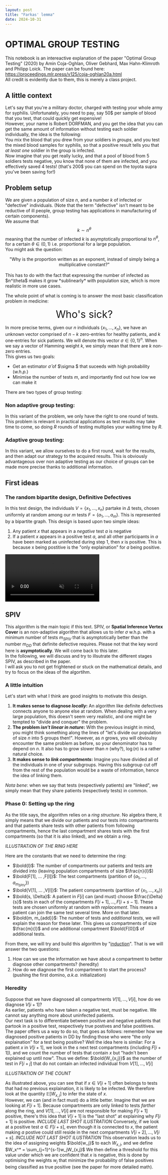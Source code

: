```yaml
---
layout: post
title: "Farkas' lemma"
date: 2024-10-31
---
```


# OPTIMAL GROUP TESTING

This notebook is an intereactive explanation of the paper "Optimal Group Testing" (2020) by Amin Coja-Oghlan, Oliver Gebhard, Max Hahn-Klimroth and Philipp Loick. The paper can be found here: https://proceedings.mlr.press/v125/coja-oghlan20a.html \
All credit is evidently due to them, this is merely a class project.

## A little context
Let's say that you're a military doctor, charged with testing your whole army for syphilis. Unfortunately, you need to pay, say 50\$ per sample of blood that you test, that could quickly get expensive!\
However, your name is Robert DORFMAN, and you get the idea that you can get the same amount of information without testing each soldier individually, the idea is the following:\
You mix the blood that you drew from your soldiers in *groups*, and you test the mixed blood samples for syphilis, so that a positive result tells you that *at least one* soldier in the group is infected.\
Now imagine that you get really lucky, and that a pool of blood from 5 soldiers tests negative, you know that none of them are infected, and you effectively saved 4 tests! (that's 200$ you can spend on the toyota supra you've been saving for!)

## Problem setup

We are given a population of size $n$, and a number $k$ of infected or "defective" individuals. (Note that the term "defective" isn't meant to be reductive of ill people, group testing has applications in manufacturing of certain components).\
We assume that
$$k \sim n^\theta$$
meaning that the number of infected $k$ is asymptotically proportional to $n^\theta$, for a certain $\theta \in (0,1)$ i.e. proportional for a large population.\
You might ask the question:

<center>"Why is the proportion written as an exponent, instead of simply being a multiplicative constant?"</center>

<br>
This has to do with the fact that expressing the number of infected as $n^\theta$ makes it grow *sublinearly* with population size, which is more realistic in more use cases.

The whole point of what is coming is to answer the most basic classification problem in medicine:
<center><font size="6"> Who's sick? </font></center>

In more precise terms, given our $n$ individuals $\{x_1,..., x_n \}$, we have an unknown vector comprised of $n-k$ zero-entries for healthy patients, and $k$ one-entries for sick patients. We will denote this vector $\sigma \in \{0,1\}^n$. When we say a vector of Hamming weight $k$, we simply mean that there are $k$ non-zero entries.\
This gives us two goals:
- Get an estimator $\hat{\sigma}$ of $\sigma $ that suceeds with high probability (*w.h.p.*)
- Minimise the number of tests $m$, and importantly find out how low we can make it

There are two types of group testing:

### Non adaptive group testing:
In this variant of the problem, we only have the right to one round of tests. This problem is relevant in practical applications as test results may take time to come, so doing $R$ rounds of testing multiplies your waiting time by $R$.

### Adaptive group testing:
In this variant, we allow ourselves to do a first round, wait for the results, and then adapt our strategy to the acquired results. This is obviously advantageous over non adaptive testing as our choice of groups can be made more precise thanks to additional information.

## First ideas

### The random bipartite design, Definitive Defectives
In this test design, the individuals $V = \{x_1, ..., x_n\}$ partake in $\Delta$ tests, chosen uniformly at random among our $m$ tests $F = \{a_1, ..., a_m\}$. This is represented by a bipartite graph. This design is based upon two simple ideas:
1. Any patient $x$ that appears in a *negative* test $a$ is negative
2. If a patient $x$ appears in a positive test $a$, and all other participants in $a$ have been marked as uninfected during step 1, then $x$ is positive. This is because x being postitive is the "only explaination" for $a$ being positive.


<div class="video-container">
    <video src="assets/SPIV/output.mp4" controls autoplay muted loop playsinline></video>
</div>

## SPIV

This algorithm is the main topic if this text. SPIV, or **Spatial Inference Vertex Cover** is an non-adaptive algorithm that allows us to infer $\sigma$ w.h.p. with a minimum number of tests $m_{SPIV}$ that is asymptotically better than the number $m_{DD}$ that definite defective requires. Please not that the key word here is **asymptotically**. We will come back to this later.\
In the following, we will discuss and try to illsutrate the different stages SPIV, as described in the paper.\
I will ask you to not get frightened or stuck on the mathematical details, and try to focus on the ideas of the algortihm.
### A little intuition
Let's start with what I think are good insights to motivate this design.
1. **It makes sense to diagnose _locally_:** An algorithm like definite defectives connects anyone to anyone else at random. When dealing with a very large population, this doesn't seem very realistic, and one might be tempted to "divide and conquer" the problem.
2. **The problem _isn't linear in nature_:** With the previous insight in mind, you might think something along the lines of "let's divide our population of size $n$ into 5 groups then!". However, as $n$ grows, you will obvioulsy encounter the same problem as before, so your denominator has to depend on $n$. It also has to grow slower than $n$ (why?), $\log(n)$ is a rather natural choice.
3. **It makes sense to _link compartments_:** Imagine you have divided all of the individuals in one of your subgroups. Having this subgroup cut off from the rest of the population would be a waste of information, hence the idea of linking them.

*Nota bene*: when we say that tests (respectively patients) are "linked", we simply mean that they share patients (respectively tests) in common. 

### Phase 0: Setting up the ring
As the title says, the algorithm relies on a *ring structure*. No algebra there, it simply means that we divide our patients and our tests into compartments and that patients share tests with other patients from following compartments, hence the last compartment shares tests with the first compartments (so that it is also linked), and we obtain a ring.

_ILLUSTRATiON OF THE RING HERE_

Here are the constants that we need to determine the ring:
* $\bold{l}$: The number of compartments our patients and tests are divided into (leaving population compartments of size $\frac{n}{l}$)
* $\bold{F[1], ... ,F[l]}$: The test compartments (partition of $\{a_1, ... , a_{m_{SPIV}}\}$)
* $\bold{V[1], ... ,V[l]}$: The patient compartments (partition of $\{x_1, ... , x_{n}\}$)
* $\bold{s, \Delta}$: A patient in $F[i]$  can (and must) choose $\frac{\Delta}{s}$ tests in each of the compartments $F[i+1], ..., F[i+s-1]$. These tests are chosen uniformly at random *with replacement*. This means a patient can join the same test several time. More on that later.
* $\bold{m, m_{add}}$: The number of tests and *additional tests*, we will explain the reason for these later. This gives us compartments of size $\frac{m}{l}$ and one additional compartment $\bold{F[0]}$ of additional tests.

From there, we will try and build this algorithm by "[induction](https://en.m.wikipedia.org/wiki/Mathematical_induction)". That is we will answer the two questions:
1. How can we use the information we have about a compartment to better diagnose other compartments? (heredity)
2. How do we diagnose the first compartment to start the process? (pushing the first domino, *a.k.a.* initialization)


### Heredity
Suppose that we have diagnosed all compartments $V[1], ..., V[i]$, how do we diagnose $V[i+1]$?\
As earlier, patients who have taken a negative test, must be negative. We cannot say anything more about uninfected patients.\
Our next task is to differentiate between positive and negative patients that partook in a positive test, respectively true postives and false postitives. The paper offers us a way to do so, that goes as follows: remember how we diagnosed positive patients in DD by finding those who were "the only explaination" for a test being positive? Well the idea here is similar: For a patient $x$ in $V[i+1]$, we look in the $s$ next test compartments (including $F[i+1]$), and we count the number of tests that contain $x$ but "hadn't been explained up until now".
Thus we define: $\bold{W_{x,j}}$ as the number of test in $F[i+j]$ that do not contain an infected individual from $V[1], ..., V[i]$

_ILLUSTRATION OF THE COUNT_

As illustrated above, you can see that if $x \in V[i+1]$ often belongs to tests that had no previous explaination, it is likely to be infected. We therefore look at the quantity $\mathbb{E}[W_{x,j}]$ to infer the state of $x$.\
However, we can (and in fact must) do a little better. Imagine that we are looking at $F[i+1]$. Because compartments are only linked to tests *farther* along the ring, and $V[1], ..., V[i]$ are not responsible for making $F[i+1]$ positive,  there's this idea that $V[i+1]$ is the "last shot" at explaining why $F[i+1]$ is positive.
_INCLUDE LAST SHOT ILUSTRATION_
Conversely, if we look at a positive test $a \in F[i+s]$, even though it is connected to $x$, the patient making $a$ postive could still reside in the next compartments $V[i+2], ..., V[i+s]$.
_INCLUDE NOT LAST SHOT ILUSTRATION_
This observation leads us to the idea of assigning weights $\bold{w_j}$ to each $W_{x,j}$, and we define $W_x^* = \sum_{j=1}^{s-1}w_jW_{x,j}$ We then define a threshold for this value under which we are confident that $x$ is negative, this is done by optimising the weights $w_j$ that minimize the probability of false positives being classified as true positive (see the paper for more detailed math).
